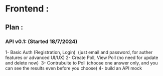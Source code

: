# Frontend :

## Plan :

### API v0.1: (Started 18/7/2024)

1- Basic Auth (Registration, Login)  (just email and password, for auther features or advanced UI/UX)
2- Create Poll, View Poll (no need for update and delete now)
 3- Contrubuite to Poll (choose one answer only, and you can see the results even before you choose)
4- build an API mock
